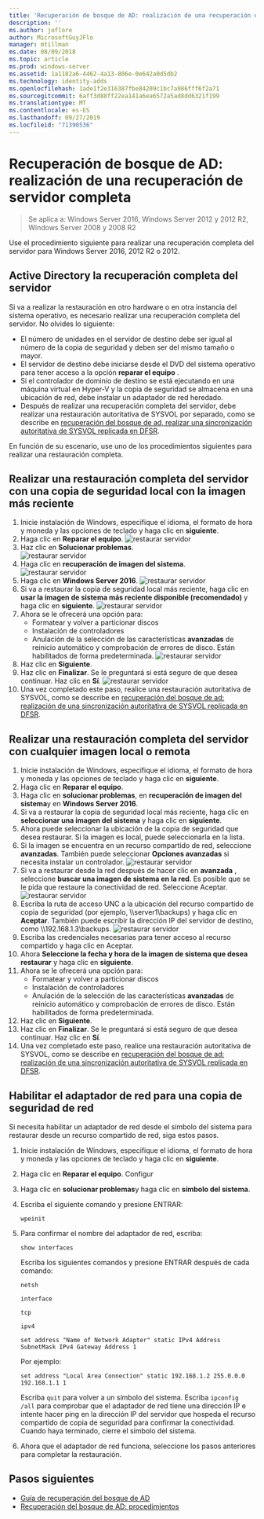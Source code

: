 ```yaml
---
title: 'Recuperación de bosque de AD: realización de una recuperación de servidor completa'
description: ''
ms.author: joflore
author: MicrosoftGuyJFlo
manager: mtillman
ms.date: 08/09/2018
ms.topic: article
ms.prod: windows-server
ms.assetid: 1a1182a6-4462-4a13-806e-0e642a0d5db2
ms.technology: identity-adds
ms.openlocfilehash: 1ade1f2e316387fbe84209c1bc7a986fff6f2a71
ms.sourcegitcommit: 6aff3d88ff22ea141a6ea6572a5ad8dd6321f199
ms.translationtype: MT
ms.contentlocale: es-ES
ms.lasthandoff: 09/27/2019
ms.locfileid: "71390536"
---
```

# <a name="ad-forest-recovery---performing-a-full-server-recovery"></a>Recuperación de bosque de AD: realización de una recuperación de servidor completa 

>Se aplica a: Windows Server 2016, Windows Server 2012 y 2012 R2, Windows Server 2008 y 2008 R2

Use el procedimiento siguiente para realizar una recuperación completa del servidor para Windows Server 2016, 2012 R2 o 2012. 

## <a name="active-directory-full-server-recovery"></a>Active Directory la recuperación completa del servidor

Si va a realizar la restauración en otro hardware o en otra instancia del sistema operativo, es necesario realizar una recuperación completa del servidor. No olvides lo siguiente:

- El número de unidades en el servidor de destino debe ser igual al número de la copia de seguridad y deben ser del mismo tamaño o mayor.
- El servidor de destino debe iniciarse desde el DVD del sistema operativo para tener acceso a la opción **reparar el equipo** . 
- Si el controlador de dominio de destino se está ejecutando en una máquina virtual en Hyper-V y la copia de seguridad se almacena en una ubicación de red, debe instalar un adaptador de red heredado. 
- Después de realizar una recuperación completa del servidor, debe realizar una restauración autoritativa de SYSVOL por separado, como se describe en [recuperación del bosque de ad, realizar una sincronización autoritativa de SYSVOL replicada en DFSR](AD-Forest-Recovery-Authoritative-Recovery-SYSVOL.md).

En función de su escenario, use uno de los procedimientos siguientes para realizar una restauración completa. 
  
## <a name="perform-a-full-server-restore-with-a-local-backup-with-the-latest-image"></a>Realizar una restauración completa del servidor con una copia de seguridad local con la imagen más reciente
  
1. Inicie instalación de Windows, especifique el idioma, el formato de hora y moneda y las opciones de teclado y haga clic en **siguiente**. 
2. Haga clic en **Reparar el equipo**.
   ![restaurar servidor](media/AD-Forest-Recovery-Perform-a-Full-Recovery/restore1.png)
3. Haz clic en **Solucionar problemas**.</br>
   ![restaurar servidor](media/AD-Forest-Recovery-Perform-a-Full-Recovery/restore2.png)
4. Haga clic en **recuperación de imagen del sistema**.</br>
   ![restaurar servidor](media/AD-Forest-Recovery-Perform-a-Full-Recovery/restore3.png)
5. Haga clic en **Windows Server 2016**. 
   ![restaurar servidor](media/AD-Forest-Recovery-Perform-a-Full-Recovery/restore4.png)
6. Si va a restaurar la copia de seguridad local más reciente, haga clic en **usar la imagen de sistema más reciente disponible (recomendado)** y haga clic en **siguiente**.
   ![restaurar servidor](media/AD-Forest-Recovery-Perform-a-Full-Recovery/restore5.png)
7. Ahora se le ofrecerá una opción para:
   -  Formatear y volver a particionar discos
   -  Instalación de controladores
   -  Anulación de la selección de las características **avanzadas** de reinicio automático y comprobación de errores de disco. Están habilitados de forma predeterminada.
   ![restaurar servidor](media/AD-Forest-Recovery-Perform-a-Full-Recovery/restore6.png)
8. Haz clic en **Siguiente**.
9. Haz clic en **Finalizar**. Se le preguntará si está seguro de que desea continuar. Haz clic en **Sí**. 
   ![restaurar servidor](media/AD-Forest-Recovery-Perform-a-Full-Recovery/restore11.png) 
10. Una vez completado este paso, realice una restauración autoritativa de SYSVOL, como se describe en [recuperación del bosque de ad: realización de una sincronización autoritativa de SYSVOL replicada en DFSR](AD-Forest-Recovery-Authoritative-Recovery-SYSVOL.md).

## <a name="perform-a-full-server-restore-with-any-image-local-or-remote"></a>Realizar una restauración completa del servidor con cualquier imagen local o remota

1. Inicie instalación de Windows, especifique el idioma, el formato de hora y moneda y las opciones de teclado y haga clic en **siguiente**. 
2. Haga clic en **Reparar el equipo**.</br>
3. Haga clic en **solucionar problemas**, en **recuperación de imagen del sistema**y en **Windows Server 2016**. 
4. Si va a restaurar la copia de seguridad local más reciente, haga clic en **seleccionar una imagen del sistema** y haga clic en **siguiente**.
5. Ahora puede seleccionar la ubicación de la copia de seguridad que desea restaurar. Si la imagen es local, puede seleccionarla en la lista. 
6. Si la imagen se encuentra en un recurso compartido de red, seleccione **avanzadas**. También puede seleccionar **Opciones avanzadas** si necesita instalar un controlador.
   ![restaurar servidor](media/AD-Forest-Recovery-Perform-a-Full-Recovery/restore7.png)
7. Si va a restaurar desde la red después de hacer clic en **avanzada** , seleccione **buscar una imagen de sistema en la red**. Es posible que se le pida que restaure la conectividad de red. Seleccione Aceptar. </br>
   ![restaurar servidor](media/AD-Forest-Recovery-Perform-a-Full-Recovery/restore8.png)
8. Escriba la ruta de acceso UNC a la ubicación del recurso compartido de copia de seguridad (por ejemplo, \\\server1\backups) y haga clic en **Aceptar**. También puede escribir la dirección IP del servidor de destino, como \\\192.168.1.3\backups. 
   ![restaurar servidor](media/AD-Forest-Recovery-Perform-a-Full-Recovery/restore9.png)
9. Escriba las credenciales necesarias para tener acceso al recurso compartido y haga clic en Aceptar. 
10. Ahora **Seleccione la fecha y hora de la imagen de sistema que desea restaurar** y haga clic en **siguiente**.
11. Ahora se le ofrecerá una opción para:
    - Formatear y volver a particionar discos
    - Instalación de controladores
    - Anulación de la selección de las características **avanzadas** de reinicio automático y comprobación de errores de disco. Están habilitados de forma predeterminada.
12. Haz clic en **Siguiente**.
13. Haz clic en **Finalizar**. Se le preguntará si está seguro de que desea continuar. Haz clic en **Sí**.  
14. Una vez completado este paso, realice una restauración autoritativa de SYSVOL, como se describe en [recuperación del bosque de ad: realización de una sincronización autoritativa de SYSVOL replicada en DFSR](AD-Forest-Recovery-Authoritative-Recovery-SYSVOL.md).

## <a name="enabling-the-network-adapter-for-a-network-backup"></a>Habilitar el adaptador de red para una copia de seguridad de red

Si necesita habilitar un adaptador de red desde el símbolo del sistema para restaurar desde un recurso compartido de red, siga estos pasos.

1. Inicie instalación de Windows, especifique el idioma, el formato de hora y moneda y las opciones de teclado y haga clic en **siguiente**. 
2. Haga clic en **Reparar el equipo**. Configur
3. Haga clic en **solucionar problemas**y haga clic en **símbolo del sistema**. 
4. Escriba el siguiente comando y presione ENTRAR:  

   ```  
   wpeinit  
   ```

5. Para confirmar el nombre del adaptador de red, escriba:  

   ```  
   show interfaces  
   ```  

   Escriba los siguientes comandos y presione ENTRAR después de cada comando:  

   ```  
   netsh  
   ```  

   ```  
   interface  
   ```  
  
   ```  
   tcp  
   ```  

   ```  
   ipv4  
   ```  
  
   ```  
   set address "Name of Network Adapter" static IPv4 Address SubnetMask IPv4 Gateway Address 1  
   ```  

   Por ejemplo:  
  
   ```  
   set address "Local Area Connection" static 192.168.1.2 255.0.0.0 192.168.1.1 1  
   ```  

   Escriba `quit` para volver a un símbolo del sistema. Escriba `ipconfig /all` para comprobar que el adaptador de red tiene una dirección IP e intente hacer ping en la dirección IP del servidor que hospeda el recurso compartido de copia de seguridad para confirmar la conectividad. Cuando haya terminado, cierre el símbolo del sistema. 

6. Ahora que el adaptador de red funciona, seleccione los pasos anteriores para completar la restauración.

## <a name="next-steps"></a>Pasos siguientes

- [Guía de recuperación del bosque de AD](AD-Forest-Recovery-Guide.md)
- [Recuperación del bosque de AD: procedimientos](AD-Forest-Recovery-Procedures.md)
